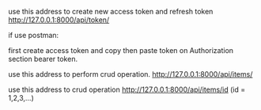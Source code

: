 use this address to create new access token and refresh token
http://127.0.0.1:8000/api/token/


if use postman:

first create access token and copy then paste token on Authorization 
section bearer token.



use this address to perform crud operation.
http://127.0.0.1:8000/api/items/


use this address to crud operation
http://127.0.0.1:8000/api/items/id (id = 1,2,3,...)
